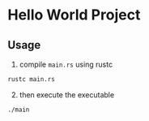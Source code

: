 # Hello World Project

## Usage
1. compile `main.rs` using rustc

```bash
rustc main.rs
```

2. then execute the executable

```bash
./main
```
